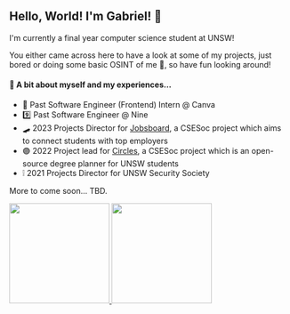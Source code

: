 ## Hello, World! I'm Gabriel! 👋
I'm currently a final year computer science student at UNSW!

You either came across here to have a look at some of my projects, just bored or doing some basic OSINT of me 👀, so have fun looking around!

#### 💬 A bit about myself and my experiences...
- 🔵 Past Software Engineer (Frontend) Intern @ Canva
- 9️⃣ Past Software Engineer @ Nine
- 🛹 2023 Projects Director for [Jobsboard](https://jobsboard.csesoc.unsw.edu.au/), a CSESoc project which aims to connect students with top employers
- 🟣 2022 Project lead for [Circles](https://circles.csesoc.app/), a CSESoc project which is an open-source degree planner for UNSW students
- ❕ 2021 Projects Director for UNSW Security Society

More to come soon... TBD.

<a href="https://github.com/gtangelo">
  <img height="180em" src="https://github-readme-stats.vercel.app/api?username=gtangelo&count_private=true&include_all_commits=true&show_icons=true&theme=dark" />
  <img height="180em" src="https://github-readme-stats.vercel.app/api/top-langs/?username=gtangelo&theme=dark&layout=compact" />
</a>
